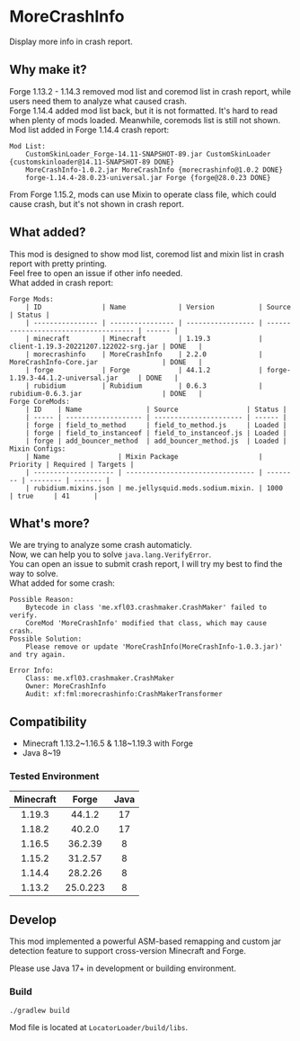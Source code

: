 # MoreCrashInfo
Display more info in crash report.  
## Why make it?
Forge 1.13.2 - 1.14.3 removed mod list and coremod list in crash report, while users need them to analyze what caused crash.  
Forge 1.14.4 added mod list back, but it is not formatted. It's hard to read when plenty of mods loaded. Meanwhile, coremods list is still not shown.  
Mod list added in Forge 1.14.4 crash report:
```
Mod List: 
	CustomSkinLoader_Forge-14.11-SNAPSHOT-89.jar CustomSkinLoader {customskinloader@14.11-SNAPSHOT-89 DONE}
	MoreCrashInfo-1.0.2.jar MoreCrashInfo {morecrashinfo@1.0.2 DONE}
	forge-1.14.4-28.0.23-universal.jar Forge {forge@28.0.23 DONE}
```

From Forge 1.15.2, mods can use Mixin to operate class file, which could cause crash, but it's not shown in crash report.
## What added?
This mod is designed to show mod list, coremod list and mixin list in crash report with pretty printing.  
Feel free to open an issue if other info needed.  
What added in crash report:
```
Forge Mods: 
	| ID               | Name             | Version           | Source                                | Status | 
	| ---------------- | ---------------- | ----------------- | ------------------------------------- | ------ | 
	| minecraft        | Minecraft        | 1.19.3            | client-1.19.3-20221207.122022-srg.jar | DONE   | 
	| morecrashinfo    | MoreCrashInfo    | 2.2.0             | MoreCrashInfo-Core.jar                | DONE   | 
	| forge            | Forge            | 44.1.2            | forge-1.19.3-44.1.2-universal.jar     | DONE   | 
	| rubidium         | Rubidium         | 0.6.3             | rubidium-0.6.3.jar                    | DONE   | 
Forge CoreMods:
	| ID    | Name                | Source                 | Status | 
	| ----- | ------------------- | ---------------------- | ------ | 
	| forge | field_to_method     | field_to_method.js     | Loaded | 
	| forge | field_to_instanceof | field_to_instanceof.js | Loaded | 
	| forge | add_bouncer_method  | add_bouncer_method.js  | Loaded | 
Mixin Configs:
	| Name                 | Mixin Package                    | Priority | Required | Targets | 
	| -------------------- | -------------------------------- | -------- | -------- | ------- | 
	| rubidium.mixins.json | me.jellysquid.mods.sodium.mixin. | 1000     | true     | 41      | 
```
## What's more?
We are trying to analyze some crash automaticly.  
Now, we can help you to solve `java.lang.VerifyError`.  
You can open an issue to submit crash report, I will try my best to find the way to solve.  
What added for some crash:
```
Possible Reason:
	Bytecode in class 'me.xfl03.crashmaker.CrashMaker' failed to verify. 
	CoreMod 'MoreCrashInfo' modified that class, which may cause crash.
Possible Solution:
	Please remove or update 'MoreCrashInfo(MoreCrashInfo-1.0.3.jar)' and try again.

Error Info:
	Class: me.xfl03.crashmaker.CrashMaker
	Owner: MoreCrashInfo
	Audit: xf:fml:morecrashinfo:CrashMakerTransformer
```

## Compatibility
- Minecraft 1.13.2~1.16.5 & 1.18~1.19.3 with Forge
- Java 8~19

### Tested Environment

| Minecraft |  Forge   | Java |
|:---------:|:--------:|:----:|
|  1.19.3   |  44.1.2  |  17  |
|  1.18.2   |  40.2.0  |  17  |
|  1.16.5   | 36.2.39  |  8   |
|  1.15.2   | 31.2.57  |  8   |
|  1.14.4   | 28.2.26  |  8   |
|  1.13.2   | 25.0.223 |  8   |

## Develop
This mod implemented a powerful ASM-based remapping and custom jar detection feature to support cross-version Minecraft and Forge.

Please use Java 17+ in development or building environment.

### Build
```shell
./gradlew build
```
Mod file is located at `LocatorLoader/build/libs`.